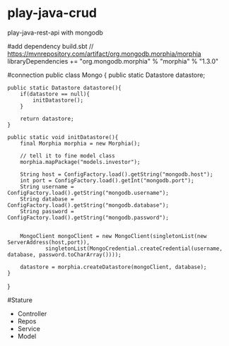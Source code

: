 # play-java-crud
play-java-rest-api with mongodb

 #add dependency
build.sbt
// https://mvnrepository.com/artifact/org.mongodb.morphia/morphia
libraryDependencies += "org.mongodb.morphia" % "morphia" % "1.3.0"

#connection
public class Mongo {
    public static Datastore datastore;

    public static Datastore datastore(){
        if(datastore == null){
            initDatastore();
        }

        return datastore;
    }

    public static void initDatastore(){
        final Morphia morphia = new Morphia();

        // tell it to fine model class
        morphia.mapPackage("models.investor");

        String host = ConfigFactory.load().getString("mongodb.host");
        int port = ConfigFactory.load().getInt("mongodb.port");
        String username = ConfigFactory.load().getString("mongodb.username");
        String database = ConfigFactory.load().getString("mongodb.database");
        String password = ConfigFactory.load().getString("mongodb.password");


        MongoClient mongoClient = new MongoClient(singletonList(new ServerAddress(host,port)),
                singletonList(MongoCredential.createCredential(username, database, password.toCharArray())));

        datastore = morphia.createDatastore(mongoClient, database);
    }
}

#Stature
- Controller
- Repos
- Service
- Model




